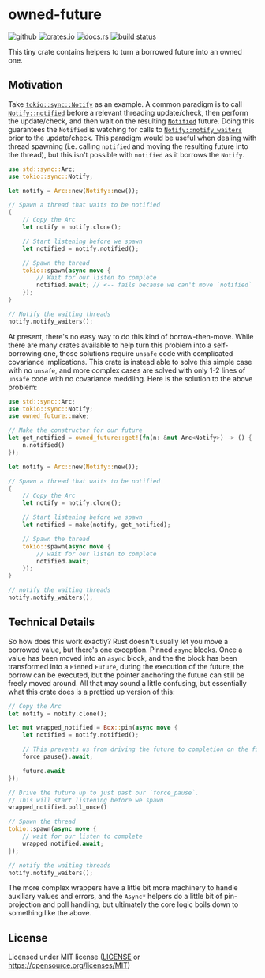 # owned-future
[![github](https://img.shields.io/badge/Daniel--Aaron--Bloom%2Fowned-future-8da0cb?style=for-the-badge&logo=github&label=github&labelColor=555555)](https://github.com/Daniel-Aaron-Bloom/owned-future)
[![crates.io](https://img.shields.io/crates/v/owned-future.svg?style=for-the-badge&color=fc8d62&logo=rust)](https://crates.io/crates/owned-future)
[![docs.rs](https://img.shields.io/badge/docs.rs-owned_future-66c2a5?style=for-the-badge&labelColor=555555&logo=docs.rs)](https://docs.rs/owned-future)
[![build status](https://img.shields.io/github/actions/workflow/status/Daniel-Aaron-Bloom/owned-future/ci.yml?branch=master&style=for-the-badge)](https://github.com/Daniel-Aaron-Bloom/owned-future/actions?query=branch%3Amaster)


This tiny crate contains helpers to turn a borrowed future into an owned one.

## Motivation

Take [`tokio::sync::Notify`] as an example. A common paradigm is to call [`Notify::notified`]
before a relevant threading update/check, then perform the update/check, and then wait on the
resulting [`Notified`] future. Doing this guarantees the `Notified` is watching for calls to
[`Notify::notify_waiters`] prior to the update/check. This paradigm would be useful when dealing
with thread spawning (i.e. calling `notified` and moving the resulting future into the thread),
but this isn't possible with `notified` as it borrows the `Notify`.

```rust
use std::sync::Arc;
use tokio::sync::Notify;

let notify = Arc::new(Notify::new());

// Spawn a thread that waits to be notified
{
    // Copy the Arc
    let notify = notify.clone();

    // Start listening before we spawn
    let notified = notify.notified();

    // Spawn the thread
    tokio::spawn(async move {
        // Wait for our listen to complete
        notified.await; // <-- fails because we can't move `notified`
    });
}

// Notify the waiting threads
notify.notify_waiters();
```

At present, there's no easy way to do this kind of borrow-then-move. While there are many
crates available to help turn this problem into a self-borrowing one, those solutions require
`unsafe` code with complicated covariance implications. This crate is instead able to solve this
simple case with no `unsafe`, and more complex cases are solved with only 1-2 lines of `unsafe`
code with no covariance meddling. Here is the solution to the above problem:


```rust
use std::sync::Arc;
use tokio::sync::Notify;
use owned_future::make;

// Make the constructor for our future
let get_notified = owned_future::get!(fn(n: &mut Arc<Notify>) -> () {
    n.notified()
});

let notify = Arc::new(Notify::new());

// Spawn a thread that waits to be notified
{
    // Copy the Arc
    let notify = notify.clone();

    // Start listening before we spawn
    let notified = make(notify, get_notified);

    // Spawn the thread
    tokio::spawn(async move {
        // wait for our listen to complete
        notified.await;
    });
}

// notify the waiting threads
notify.notify_waiters();
```

## Technical Details

So how does this work exactly? Rust doesn't usually let you move a borrowed value, but there's
one exception. Pinned `async` blocks. Once a value has been moved into an `async` block, and the
the block has been transformed into a `Pin`ned `Future`, during the execution of the future, the
borrow can be executed, but the pointer anchoring the future can still be freely moved around.
All that may sound a little confusing, but essentially what this crate does is a prettied up
version of this:

```rust
// Copy the Arc
let notify = notify.clone();

let mut wrapped_notified = Box::pin(async move {
    let notified = notify.notified();

    // This prevents us from driving the future to completion on the first poll
    force_pause().await;

    future.await
});

// Drive the future up to just past our `force_pause`.
// This will start listening before we spawn
wrapped_notified.poll_once()

// Spawn the thread
tokio::spawn(async move {
    // wait for our listen to complete
    wrapped_notified.await;
});

// notify the waiting threads
notify.notify_waiters();
```

The more complex wrappers have a little bit more machinery to handle auxiliary values and
errors, and the `Async*` helpers do a little bit of pin-projection and poll handling, but
ultimately the core logic boils down to something like the above.

[`tokio::sync::Notify`]: https://docs.rs/tokio/latest/tokio/sync/struct.Notify.html
[`Notify::notified`]: https://docs.rs/tokio/latest/tokio/sync/struct.Notify.html#method.notified
[`Notified`]: https://docs.rs/tokio/latest/tokio/sync/futures/struct.Notified.html
[`Notify::notify_waiters`]: https://docs.rs/tokio/latest/tokio/sync/struct.Notify.html#method.notify_waiters

## License

Licensed under MIT license ([LICENSE](LICENSE) or https://opensource.org/licenses/MIT)

